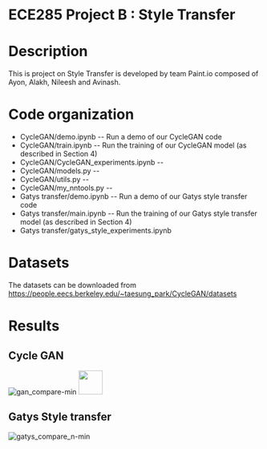 # ECE285 Project B : Style Transfer
Description
===========
This is project on Style Transfer is developed by team Paint.io composed of Ayon, Alakh, Nileesh and Avinash.

Code organization
=================
* CycleGAN/demo.ipynb -- Run a demo of our CycleGAN code  
* CycleGAN/train.ipynb --  Run the training of our CycleGAN model (as described in Section 4)  
* CycleGAN/CycleGAN_experiments.ipynb --  
* CycleGAN/models.py --  
* CycleGAN/utils.py --  
* CycleGAN/my_nntools.py --  
* Gatys transfer/demo.ipynb -- Run a demo of our Gatys style transfer code  
* Gatys transfer/main.ipynb --  Run the training of our Gatys style transfer model (as described in Section 4)  
* Gatys transfer/gatys_style_experiments.ipynb  

Datasets
========
The datasets can be downloaded from https://people.eecs.berkeley.edu/~taesung_park/CycleGAN/datasets

Results
========

## Cycle GAN

![gan_compare-min](https://user-images.githubusercontent.com/28579156/70397521-c60abc00-19c7-11ea-9577-830353f390cb.png)
<img src="https://user-images.githubusercontent.com/28579156/70397521-c60abc00-19c7-11ea-9577-830353f390cb.png" width="48">
## Gatys Style transfer

![gatys_compare_n-min](https://user-images.githubusercontent.com/28579156/70397524-d02cba80-19c7-11ea-8c6d-698556e8e84c.png)

